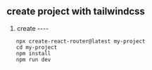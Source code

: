 ## create project with tailwindcss
1. create ----
```
   npx create-react-router@latest my-project
   cd my-project
   npm install
   npm run dev
```
